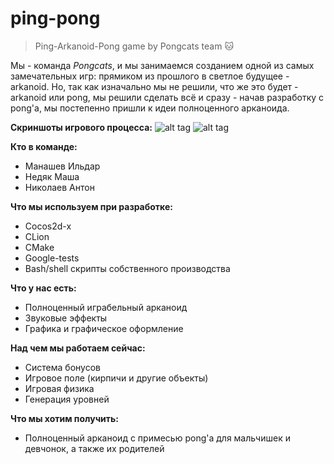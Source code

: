 # ping-pong
> Ping-Arkanoid-Pong game by Pongcats team :cat:

Мы - команда *Pongcats*, и мы занимаемся созданием одной из самых замечательных игр: прямиком из прошлого в светлое будущее - arkanoid. Но, так как изначально мы не решили, что же это будет - arkanoid или pong, мы решили сделать всё и сразу - начав разработку с pong'a, мы постепенно пришли к идеи полноценного арканоида.

**Скриншоты игрового процесса:**
![alt tag](https://pp.userapi.com/c841326/v841326566/31fcb/muViS6lubTU.jpg)
![alt tag](https://pp.userapi.com/c824204/v824204772/193b0/0579jD13-wM.jpg)

**Кто в команде:**
- Манашев Ильдар
- Недяк Маша
- Николаев Антон

**Что мы используем при разработке:**
- Cocos2d-x
- CLion
- CMake
- Google-tests
- Bash/shell скрипты собственного производства

**Что у нас есть:**
- Полноценный играбельный арканоид
- Звуковые эффекты
- Графика и графическое оформление

**Над чем мы работаем сейчас:**
- Система бонусов
- Игровое поле (кирпичи и другие объекты)
- Игровая физика
- Генерация уровней

**Что мы хотим получить:**
- Полноценный арканоид с примесью pong'а для мальчишек и девчонок, а также их родителей
